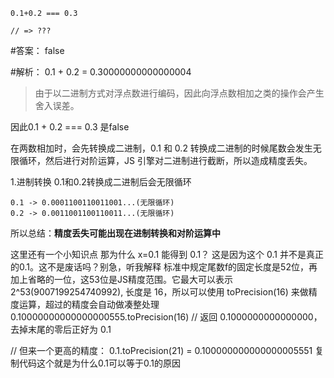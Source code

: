 ```
0.1+0.2 === 0.3

// => ???
```


#答案：
false

#解析：
0.1 + 0.2 = 0.30000000000000004

>由于以二进制方式对浮点数进行编码，因此向浮点数相加之类的操作会产生舍入误差。

因此0.1 + 0.2 === 0.3 是false


在两数相加时，会先转换成二进制，0.1 和 0.2 转换成二进制的时候尾数会发生无限循环，然后进行对阶运算，JS 引擎对二进制进行截断，所以造成精度丢失。

1.进制转换
0.1和0.2转换成二进制后会无限循环
```
0.1 -> 0.0001100110011001...(无限循环)
0.2 -> 0.0011001100110011...(无限循环)
```

所以总结：<b>精度丢失可能出现在进制转换和对阶运算中</b>


这里还有一个小知识点
那为什么 x=0.1 能得到 0.1？
这是因为这个 0.1 并不是真正的0.1。这不是废话吗？别急，听我解释
标准中规定尾数f的固定长度是52位，再加上省略的一位，这53位是JS精度范围。它最大可以表示2^53(9007199254740992), 长度是 16，所以可以使用 toPrecision(16) 来做精度运算，超过的精度会自动做凑整处理
0.10000000000000000555.toPrecision(16)
// 返回 0.1000000000000000，去掉末尾的零后正好为 0.1


// 但来一个更高的精度：
0.1.toPrecision(21) = 0.100000000000000005551
复制代码这个就是为什么0.1可以等于0.1的原因
